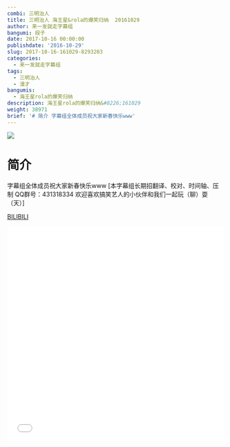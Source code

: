 ```yaml
---
combi: 三明治人
title: 三明治人 海王星&rola的爆笑归纳  20161029
author: 来一发就走字幕组
bangumi: 段子
date: 2017-10-16 00:00:00
publishdate: '2016-10-29'
slug: 2017-10-16-161029-8293203
categories:
  - 来一发就走字幕组
tags:
  - 三明治人
  - 漫才
bangumis:
  - 海王星rola的爆笑归纳
description: 海王星rola的爆笑归纳&#8226;161029
weight: 38971
brief: '# 简介 字幕组全体成员祝大家新春快乐www'
---
```


![](https://i.imgur.com/T6wZwaQ.jpg)

# 简介  
字幕组全体成员祝大家新春快乐www [本字幕组长期招翻译、校对、时间轴、压制   QQ群号：431318334 欢迎喜欢搞笑艺人的小伙伴和我们一起玩（聊）耍 （天）]

  [BILIBILI](https://www.bilibili.com/video/av8293203/)


<div class="vcontainer">  <iframe class='video' src="//www.bilibili.com/blackboard/player.html?aid=8293203" width="100%" height="500" frameborder="0" allowfullscreen="allowfullscreen"></iframe></div>
